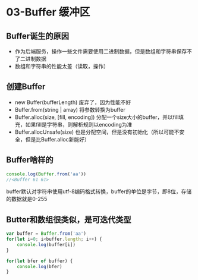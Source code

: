 # 03-Buffer 缓冲区

## Buffer诞生的原因
- 作为后端服务，操作一些文件需要使用二进制数据，但是数组和字符串保存不了二进制数据
- 数组和字符串的性能太差（读取，操作）

## 创建Buffer
- new Buffer(bufferLength) 废弃了，因为性能不好
- Buffer.from(string | array) 将参数转换为buffer
- Buffer.alloc(size, [fill, encoding]) 分配一个size大小的buffer，并以fill填充，如果fill是字符串，则解析规则以encoding为准
- Buffer.allocUnsafe(size) 也是分配空间，但是没有初始化（所以可能不安全，但是比Buffer.alloc新能好）


## Buffer啥样的
```javascript
console.log(Buffer.from('aa'))
//<Buffer 61 61>
```
buffer默认对字符串使用utf-8编码格式转换，buffer的单位是字节，即8位，存储的数据就是0-255

## Butter和数组很类似，是可迭代类型
```javascript
var buffer = Buffer.from('aa')
for(let i=0; i<buffer.length; i++) {
    console.log(buffer[i])
}

for(let bfer of buffer) {
    console.log(bfer)
}
```

